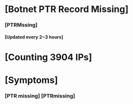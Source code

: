 # [Botnet PTR Record Missing]
### [PTRMssing]
#### [Updated every 2~3 hours]

# [Counting 3904 IPs]

# [Symptoms] 
###   [PTR missing] [PTRmissing]
